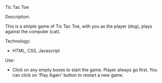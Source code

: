 Tic Tac Toe

Description:

This is a simple game of Tic Tac Toe, with you as the player (dog), plays against the computer (cat).

Technology:
- HTML, CSS, Javascript

Use:
- Click on any empty boxes to start the game.  Player always go first.   You can click on 'Play Again' button to restart a new game.
